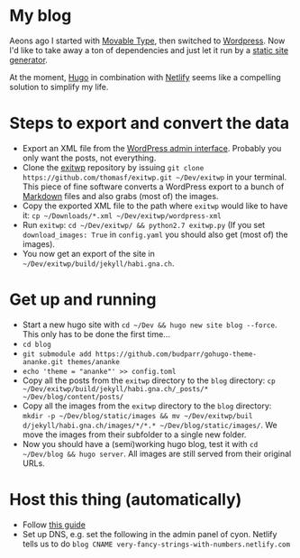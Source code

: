 # My blog
Aeons ago I started with [Movable Type](https://www.movabletype.org/), then switched to [Wordpress](http://wordpress.org).
Now I'd like to take away a ton of dependencies and just let it run by a [static site generator](https://www.staticgen.com).

At the moment, [Hugo](http://gohugo.io) in combination with [Netlify](https://netlify.com/) seems like a compelling solution to simplify my life.

# Steps to export and convert the data
- Export an XML file from the [WordPress admin interface](http://habi.gna.ch/wp-admin/export.php).
  Probably you only want the posts, not everything.
- Clone the [exitwp](https://github.com/thomasf/exitwp) repository by issuing `git clone https://github.com/thomasf/exitwp.git ~/Dev/exitwp` in your terminal.
  This piece of fine software converts a WordPress export to a bunch of [Markdown](https://daringfireball.net/projects/markdown/) files and also grabs (most of) the images.
- Copy the exported XML file to the path where `exitwp` would like to have it: `cp ~/Downloads/*.xml ~/Dev/exitwp/wordpress-xml`
- Run `exitwp`: `cd ~/Dev/exitwp/ && python2.7 exitwp.py` (If you set `download_images: True` in `config.yaml` you should also get (most of) the images).
- You now get an export of the site in `~/Dev/exitwp/build/jekyll/habi.gna.ch`.

# Get up and running
- Start a new hugo site with `cd ~/Dev && hugo new site blog --force`.
  This only has to be done the first time...
- `cd blog`
- `git submodule add https://github.com/budparr/gohugo-theme-ananke.git themes/ananke`
- `echo 'theme = "ananke"' >> config.toml`
- Copy all the posts from the `exitwp` directory to the `blog` directory: `cp ~/Dev/exitwp/build/jekyll/habi.gna.ch/_posts/* ~/Dev/blog/content/posts/`
- Copy all the images from the `exitwp` directory to the `blog` directory: `mkdir -p ~/Dev/blog/static/images && mv ~/Dev/exitwp/buil
d/jekyll/habi.gna.ch/images/*/*.* ~/Dev/blog/static/images/`. We move the images from their subfolder to a single new folder.
- Now you should have a (semi)working hugo blog, test it with `cd ~/Dev/blog && hugo server`. All images are still served from their original URLs. 

# Host this thing (automatically)
- Follow [this guide](https://gohugo.io/hosting-and-deployment/hosting-on-netlify/)
- Set up DNS, e.g. set the following in the admin panel of cyon.
  Netlify tells us to do `blog CNAME very-fancy-strings-with-numbers.netlify.com`